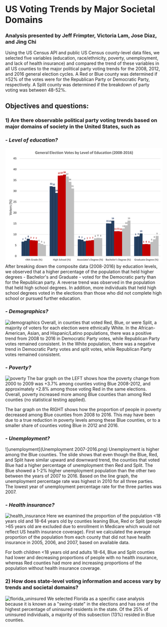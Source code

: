 
# US Voting Trends by Major Societal Domains
### Analysis presented by Jeff Frimpter, Victoria Lam, Jose Diaz, and Jing Chi

Using the US Census API and public US Census county-level data files, we selected five variables (education, race/ethnicity, poverty, unemployment, and lack of health insurance) and compared the trend of these variables in all US counties to the major political party voting trends for the 2008, 2012, and 2016 general election cycles. A Red or Blue county was determined if ≥52% of the votes were for the Republican Party or Democratic Party, respectively. A Split county was determined if the breakdown of party voting was between 48-52%. 

## Objectives and questions:
### 1) Are there observable political party voting trends based on major domains of society in the United States, such as 
### *- Level of education?*
![education](EducationYear.png)
After breaking down the composite data (2008-2016) by education levels, we observed that a higher percentage of the population that held higher degrees - Bachelor's and Graduate - voted for the Democratic party than for the Republican party. A reverse trend was observed in the population that held high school degrees. In addition, more individuals that held high school degrees voted in the elections than those who did not complete high school or pursued further education. 

### *- Demographics?*
![demographics](demographics.png)
Overall, in counties that voted Red, Blue, or were Split, a majority of voters for each election were ethnically White. In the African-American, Asian, and Hispanic/Latino populations, there was a positive trend from 2008 to 2016 in Democratic Party votes, while Republican Party votes remained consistent. In the White population, there was a negative trend in Democratic Party votes and split votes, while Republican Party votes remained consistent.   

### *- Poverty?*
![poverty](poverty.png)
The bar graph on the LEFT shows how the poverty change from 2000 to 2009 was +3.7% among counties voting Blue 2008-2012, and approximately +2.8% among those voting Red in the same elections. Overall, poverty increased more among Blue counties than among Red counties (no statistical testing applied).

The bar graph on the RIGHT shows how the proportion of people in poverty decreased among Blue counties from 2008 to 2016. This may have been due to a true reduction in poverty levels among these Blue counties, or to a smaller share of counties voting Blue in 2012 and 2016.

### *- Unemployment?*
![unemployment](Unemployment 2007-2016.png)
Unemployment is higher among the Blue counties. The slide shows that even though the Blue, Red, and Split have similar upward and downward trend, the counties that voted Blue had a higher percentage of unemployment then Red and Split. The Blue showed a 1-2% higher unemployment population than the other two between the years of 2007 to 2016. Based on the line graph, the unemployment percentage rate was highest in 2010 for all three parties. The lowest year of unemployment percentage rate for the three parties was 2007.

### *- Health insurance?*
![health_insurance](health_insurance.png)
Here we examined the proportion of the population <18 years old and 18-64 years old by counties leaning Blue, Red or Split (people >65 years old are excluded due to enrollment in Medicare which would not reflect US health insurance coverage). First we calculated the average proportion of the population from each county that did not have health insurance in 2005, 2006, and 2007, based on available data.

For both children <18 years old and adults 18-64, Blue and Split counties had lower and decreasing proportions of people with no health insurance, whereas Red counties had more and increasing proportions of the population without health insurance coverage.

### 2) How does state-level voting information and access vary by trends and societal domains?
![florida_uninsured](florida_insurance.png)
We selected Florida as a specific case analysis because it is known as a "swing-state" in the elections and has one of the highest percentage of uninsured residents in the state. Of the 25% of uninsured individuals, a majority of this subsection (13%) resided in Blue counties.   

